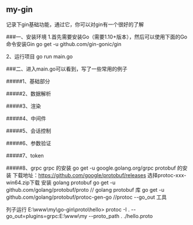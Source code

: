 ## my-gin
记录下gin基础功能，通过它，你可以对gin有一个很好的了解

###一、安装环境
1.首先需要安装Go（需要1.10+版本），然后可以使用下面的Go命令安装Gin
go get -u github.com/gin-gonic/gin

2、运行项目
go run main.go

###二、进入main.go可以看到，写了一些常用的例子

#####1、基础部分

#####2、数据解析

#####3、渲染

#####4、中间件

#####5、会话控制

#####6、参数验证

#####7、token

#####8、grpc
grpc 的安装
go get -u google.golang.org/grpc
protobuf 的安装
下载地址：https://github.com/google/protobuf/releases
选择protoc-xxx-win64.zip下载
安装 golang protobuf
go get -u github.com/golang/protobuf/proto // golang protobuf 库
go get -u github.com/golang/protobuf/protoc-gen-go //protoc --go_out 工具

列子运行 
E:\www\my\go-gin\proto\hello> protoc -I . --go_out=plugins=grpc:E:\www\my --proto_path . ./hello.proto

